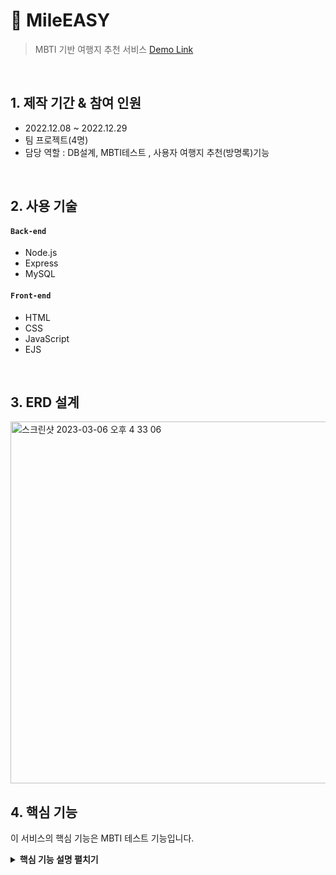 # :pushpin: MileEASY
>MBTI 기반 여행지 추천 서비스 
>[Demo Link](http://43.201.17.158:8080)

</br>

## 1. 제작 기간 & 참여 인원
- 2022.12.08 ~ 2022.12.29
- 팀 프로젝트(4명)
- 담당 역할 : DB설계, MBTI테스트 , 사용자 여행지 추천(방명록)기능

</br>

## 2. 사용 기술
#### `Back-end`
  - Node.js
  - Express
  - MySQL
#### `Front-end`
  - HTML
  - CSS
  - JavaScript
  - EJS

</br>

## 3. ERD 설계
<img width="579" alt="스크린샷 2023-03-06 오후 4 33 06" src="https://user-images.githubusercontent.com/116782318/223166576-140975a2-c39d-45c1-a546-78131da0900e.png">


## 4. 핵심 기능
이 서비스의 핵심 기능은 MBTI 테스트 기능입니다. 

<details>
<summary><b>핵심 기능 설명 펼치기</b></summary>
<div markdown="1">

### 4.1. MBTI 테스트
![](https://zuminternet.github.io/images/portal/post/2019-04-22-ZUM-Pilot-integer/flow1.png)

### 4.1.1 사용자 요청 

- **질문&답변 체크** :pushpin: [코드 확인](https://github.com/nyondoo/mileeasy/blob/2961f19f5153e97090b62d15a886ee0ad1d3bbfc/views/mbtitest.ejs#L33)
  - EJS 화면단에서, 사용자가 답변을 클릭하면 다음 질문으로 넘어갑니다.
  - 마지막 질문의 답변까지 사용자의 답변 유형을 배열에 저장합니다.

- **Axios 비동기 요청** :pushpin: [코드 확인](https://github.com/nyondoo/mileeasy/blob/2961f19f5153e97090b62d15a886ee0ad1d3bbfc/views/mbtitest.ejs#L40)
  - 사용자가 마지막 질문의 답변을 클릭할 경우, 답변 유형 배열을 담은 POST요청을 비동기로 날립니다.

### 4.1.2 Controller

- **요청 처리** :pushpin: [코드 확인](https://github.com/nyondoo/mileeasy/blob/2961f19f5153e97090b62d15a886ee0ad1d3bbfc/controller/Cmbti_test.js#L24)
  - Controller에서는 화면단에서 넘어온 요청을 받고, MBTI 유형 도출 로직을 처리합니다.
  - 요청으로 넘어온 배열에서 8가지 유형별 수를 구하고, 항목별로 비교해 4자리의 MBTI유형을 도출합니다.
  - DB의 유저 정보에 도출한 MBTI유형을 저장합니다.

- **결과 응답** :pushpin: [코드 확인](https://github.com/nyondoo/mileeasy/blob/2961f19f5153e97090b62d15a886ee0ad1d3bbfc/controller/Cmbti_test.js#L81)
  - 결과 페이지만도 보여줄 수 있도록 DB에서 유저의 MBTI유형을 검색합니다.
  - 해당 유형의 여행지 정보를 DB에서 불러와 화면단에 응답해줍니다.

### 4.2. 방명록 (유저간 여행지 추천)

![](https://zuminternet.github.io/images/portal/post/2019-04-22-ZUM-Pilot-integer/flow_service1.png)

- **방명록 CRUD**
  - **사용자 요청** :pushpin: [코드 확인](https://github.com/nyondoo/mileeasy/blob/5469b15926259eceb3bb6d11e383527dbf45e1ce/views/guesthome.ejs#L131)
  - **결과 응답** :pushpin: [코드 확인](https://github.com/nyondoo/mileeasy/blob/2961f19f5153e97090b62d15a886ee0ad1d3bbfc/controller/Crecommend.js#L15)
  - 사용자 방명록 페이지와 관련된 기능입니다.
  - '나의 방명록 보기' 기능으로 자신이 작성한 방명록을 볼 수 있게 하였고, 여기서 게시글 삭제가 가능합니다.

</div>
</details>

</br>
